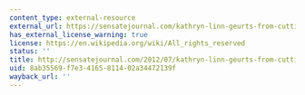 ```yaml
---
content_type: external-resource
external_url: https://sensatejournal.com/kathryn-linn-geurts-from-cutting-room-floor/
has_external_license_warning: true
license: https://en.wikipedia.org/wiki/All_rights_reserved
status: ''
title: http://sensatejournal.com/2012/07/kathryn-linn-geurts-from-cutting-room-floor/
uid: 8ab35569-f7e3-4165-8114-02a34472139f
wayback_url: ''
---
```

